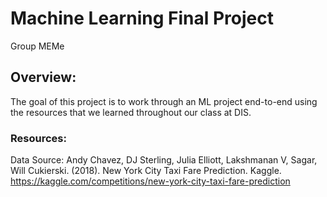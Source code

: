 # Machine Learning Final Project 
Group MEMe

## Overview:

The goal of this project is to work through an ML project end-to-end using the resources that we learned throughout our class at DIS.

### Resources:

Data Source:
Andy Chavez, DJ Sterling, Julia Elliott, Lakshmanan V, Sagar, Will Cukierski. (2018). New York City Taxi Fare Prediction. Kaggle. https://kaggle.com/competitions/new-york-city-taxi-fare-prediction
